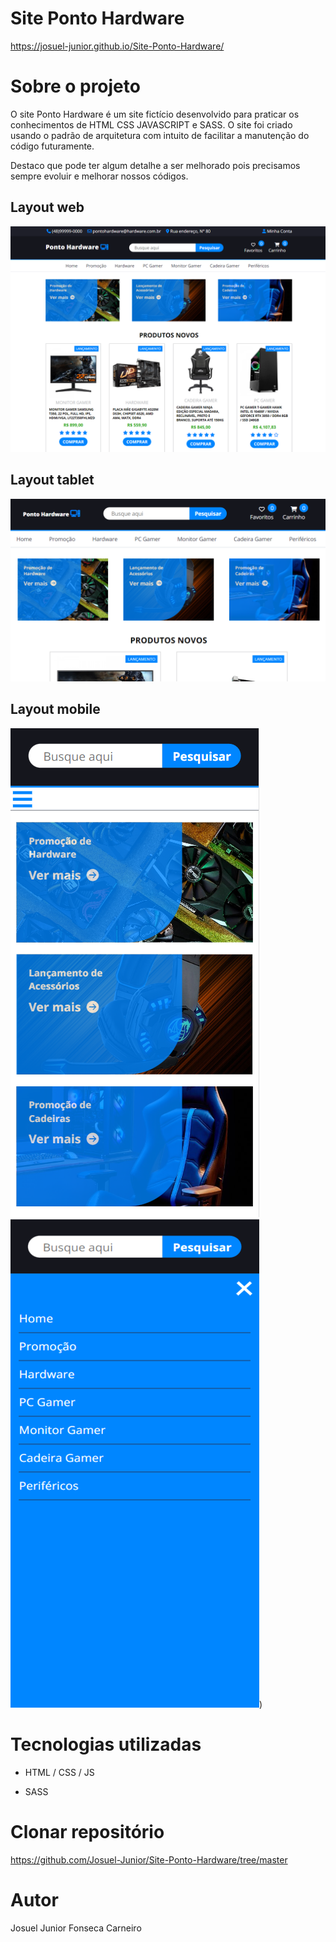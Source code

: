 # Site Ponto Hardware
https://josuel-junior.github.io/Site-Ponto-Hardware/

# Sobre o projeto

O site Ponto Hardware é um site fictício desenvolvido para praticar os conhecimentos de HTML CSS JAVASCRIPT e SASS.
O site foi criado usando o padrão de arquitetura com intuito de facilitar a manutenção do código futuramente.

Destaco que pode ter algum detalhe a ser melhorado pois precisamos sempre evoluir e melhorar nossos códigos. 




## Layout web
![Web ](https://github.com/Josuel-Junior/projects-images/blob/master/image%20Ponto-Hardware/Layout-web.PNG?raw=true)


## Layout tablet
![Tablet ](https://github.com/Josuel-Junior/projects-images/blob/master/image%20Ponto-Hardware/Layout-tablet.PNG?raw=true)


## Layout mobile

![Mobile](https://github.com/Josuel-Junior/projects-images/blob/master/image%20Ponto-Hardware/Layout-mobile.png)
![Mobile](https://raw.githubusercontent.com/Josuel-Junior/projects-images/master/image%20Ponto-Hardware/Layout-mobile-menu.png))



# Tecnologias utilizadas

- HTML / CSS / JS

- SASS

# Clonar repositório
https://github.com/Josuel-Junior/Site-Ponto-Hardware/tree/master

# Autor

Josuel Junior Fonseca Carneiro
